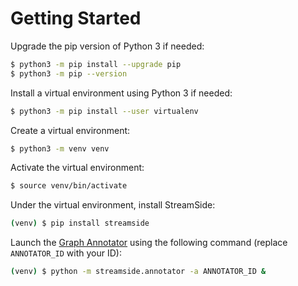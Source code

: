 # Getting Started

Upgrade the pip version of Python 3 if needed:

```bash
$ python3 -m pip install --upgrade pip
$ python3 -m pip --version
```

Install a virtual environment using Python 3 if needed:

```bash
$ python3 -m pip install --user virtualenv
```

Create a virtual environment:

```bash
$ python3 -m venv venv
```

Activate the virtual environment:

```bash
$ source venv/bin/activate
```

Under the virtual environment, install StreamSide:

```bash
(venv) $ pip install streamside
```

Launch the [Graph Annotator](graph_annotator.md) using the following command (replace `ANNOTATOR_ID` with your ID):

```bash
(venv) $ python -m streamside.annotator -a ANNOTATOR_ID &
```
